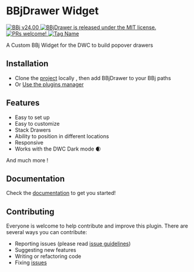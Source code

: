 # BBjDrawer Widget

<p>
  <a href="http://www.basis.cloud/downloads">
    <img src="https://img.shields.io/badge/BBj-v24.00-blue" alt="BBj v24.00" />
  </a>
  <a href="https://github.com/BBj-Plugins/BBjDrawer/blob/master/README.md">
    <img src="https://img.shields.io/badge/license-MIT-blue.svg" alt="BBjDrawer is released under the MIT license." />
  </a>
  <a href="https://github.com/necolas/issue-guidelines/blob/master/CONTRIBUTING.md#pull-requests">
    <img src="https://img.shields.io/badge/PRs-welcome-brightgreen.svg" alt="PRs welcome!" />
  </a>
   <a href="https://basishub.github.io/basis-next/#/dwc/bbj-appl-layout">
    <img src="https://img.shields.io/badge/Component-bbj--drawer-%23006aff" alt="Tag Name">
  </a>
</p>

A Custom BBj Widget for the DWC to build popover drawers

## Installation

* Clone the [project](https://github.com/BBj-Plugins/BBjDrawer) locally , then add BBjDrawer to your BBj paths
* Or [Use the plugins manager](https://www.bbj-plugins.com/en/get-started)

## Features

- Easy to set up
- Easy to customize
- Stack Drawers
- Ability to position in different locations
- Responsive
- Works with the DWC Dark mode 🌒

And much more !

## Documentation

Check the [documentation](https://bbj-plugins.github.io/BBjDrawer) to get you started!

## Contributing

Everyone is welcome to help contribute and improve this plugin. There are several
ways you can contribute:

* Reporting issues (please read [issue guidelines](https://github.com/necolas/issue-guidelines))
* Suggesting new features
* Writing or refactoring code
* Fixing [issues](https://github.com/BBj-Plugins/BBjDrawer/issues)